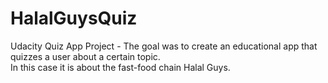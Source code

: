 # HalalGuysQuiz
Udacity Quiz App Project - The goal was to create an educational app that quizzes a user about a certain topic.  
In this case it is about the fast-food chain Halal Guys.
